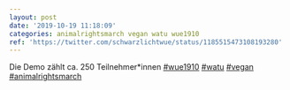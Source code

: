 ```yaml
---
layout: post
date: '2019-10-19 11:18:09'
categories: animalrightsmarch vegan watu wue1910
ref: 'https://twitter.com/schwarzlichtwue/status/1185515473108193280'
---
```

Die Demo zählt ca. 250 Teilnehmer\*innen [#wue1910](/t/wue1910) [#watu](/t/watu) [#vegan](/t/vegan) [#animalrightsmarch](/t/animalrightsmarch)